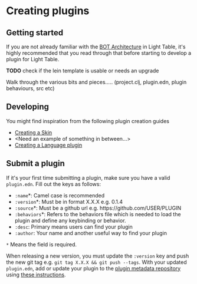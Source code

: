 # Creating plugins

## Getting started

If you are not already familiar with the [BOT Architecture](/the-light-table-bot.md) in Light Table, it's highly recommended that you read through that before starting to develop a plugin for Light Table.

**TODO** check if the lein template is usable or needs an upgrade

Walk through the various bits and pieces..... \(project.clj, plugin.edn, plugin behaviours, src etc\)

## Developing

You might find inspiration from the following plugin creation guides

* [Creating a Skin](/creating-a-skin.md)
* &lt;Need an example of something in between...&gt;
* [Creating a Language plugin](/creating-a-language-plugin.md)

## Submit a plugin

If it's your first time submitting a plugin, make sure you have a valid `plugin.edn`. Fill out the keys as follows:

* `:name`\*: Camel case is recommended
* `:version`\*: Must be in format X.X.X e.g. 0.1.4
* `:source`\*: Must be a github url e.g. https:\/\/github.com\/USER\/PLUGIN
* `:behaviors`\*: Refers to the behaviors file which is needed to load the plugin and define any keybinding or behavior.
* `:desc`: Primary means users can find your plugin
* `:author`: Your name and another useful way to find your plugin

`*` Means the field is required.

When releasing a new version, you must update the `:version` key and push the new git tag e.g. `git tag X.X.X && git push --tags`. With your updated `plugin.edn`, add or update your plugin to the [plugin metadata repository](https://github.com/LightTable/plugin-metadata) using [these instructions](https://github.com/LightTable/plugin-metadata#submit-a-plugin).

### 

